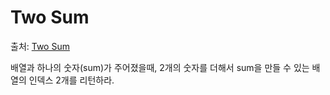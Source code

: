 # Two Sum

출처: [Two Sum](https://leetcode.com/problems/two-sum/)

배열과 하나의 숫자(sum)가 주어졌을때, 2개의 숫자를 더해서 sum을 만들 수 있는 배열의 인덱스 2개를 리턴하라.